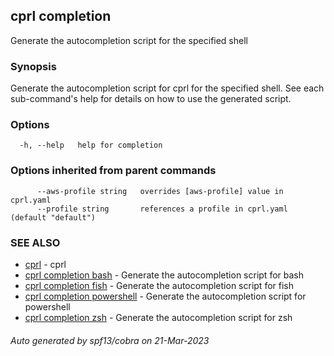 ## cprl completion

Generate the autocompletion script for the specified shell

### Synopsis

Generate the autocompletion script for cprl for the specified shell.
See each sub-command's help for details on how to use the generated script.


### Options

```
  -h, --help   help for completion
```

### Options inherited from parent commands

```
      --aws-profile string   overrides [aws-profile] value in cprl.yaml
      --profile string       references a profile in cprl.yaml (default "default")
```

### SEE ALSO

* [cprl](cprl.md)	 - cprl
* [cprl completion bash](cprl_completion_bash.md)	 - Generate the autocompletion script for bash
* [cprl completion fish](cprl_completion_fish.md)	 - Generate the autocompletion script for fish
* [cprl completion powershell](cprl_completion_powershell.md)	 - Generate the autocompletion script for powershell
* [cprl completion zsh](cprl_completion_zsh.md)	 - Generate the autocompletion script for zsh

###### Auto generated by spf13/cobra on 21-Mar-2023
